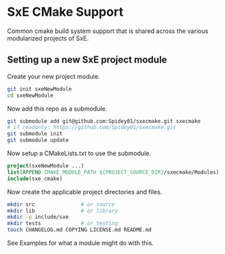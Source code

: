# SxE CMake Support

Common cmake build system support that is shared across the various modularized
projects of SxE.

## Setting up a new SxE project module

Create your new project module.

```sh
git init sxeNewModule
cd sxeNewModule
```

Now add this repo as a submodule.

```sh
git submodule add git@github.com:Spidey01/sxecmake.git sxecmake
# if readonly: https://github.com/Spidey01/sxecmake.git
git submodule init
git submodule update
```

Now setup a CMakeLists.txt to use the submodule.

```cmake
project(sxeNewModule ...)
list(APPEND CMAKE_MODULE_PATH ${PROJECT_SOURCE_DIR}/sxecmake/Modules)
include(sxe_cmake)
```

Now create the applicable project directories and files.

```sh
mkdir src               # or source
mkdir lib               # or library
mkdir -p include/sxe
mkdir tests             # or testing
touch CHANGELOG.md COPYING LICENSE.md README.md
```

See Examples for what a module might do with this.
